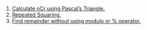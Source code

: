 1. [Calculate nCr using Pascal’s Triangle.](https://www.geeksforgeeks.org/calculate-ncr-using-pascals-triangle/)
2. [Repeated Squaring.](https://www.algorithmist.com/index.php/Repeated_Squaring)
3. [Find remainder without using modulo or % operator.](https://www.geeksforgeeks.org/program-to-find-remainder-without-using-modulo-or-operator/)
